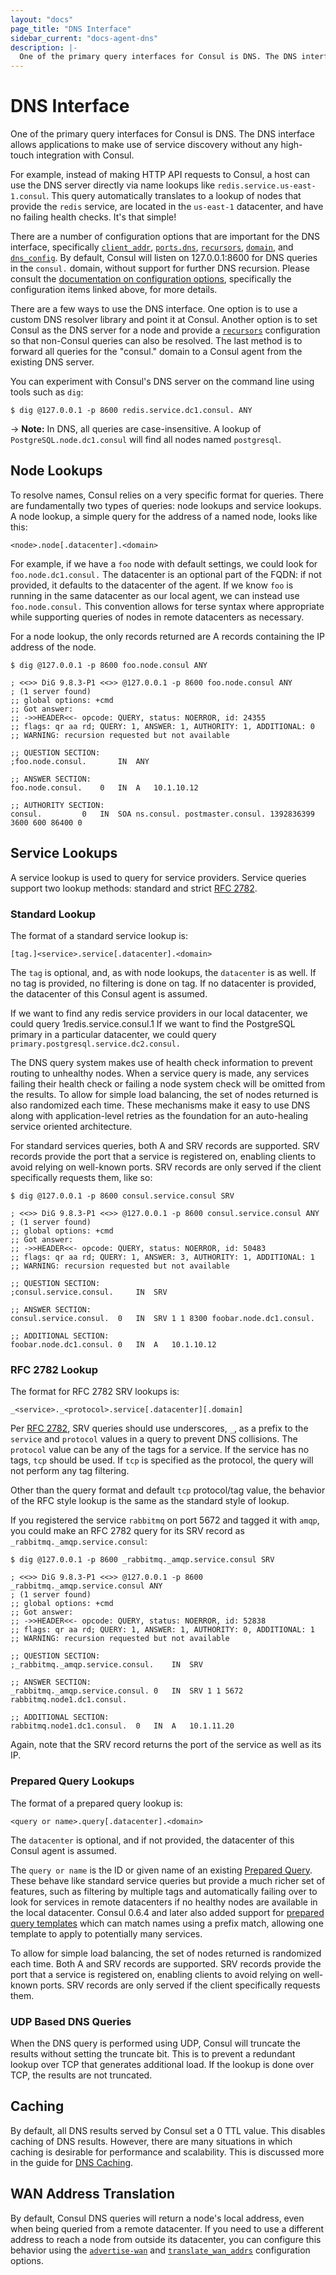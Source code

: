 ```yaml
---
layout: "docs"
page_title: "DNS Interface"
sidebar_current: "docs-agent-dns"
description: |-
  One of the primary query interfaces for Consul is DNS. The DNS interface allows applications to make use of service discovery without any high-touch integration with Consul.
---
```


# DNS Interface

One of the primary query interfaces for Consul is DNS.
The DNS interface allows applications to make use of service
discovery without any high-touch integration with Consul.

For example, instead of making HTTP API requests to Consul,
a host can use the DNS server directly via name lookups
like `redis.service.us-east-1.consul`. This query automatically
translates to a lookup of nodes that provide the `redis` service,
are located in the `us-east-1` datacenter, and have no failing health checks.
It's that simple!

There are a number of configuration options that are important for the DNS interface,
specifically [`client_addr`](/docs/agent/options.html#client_addr),
[`ports.dns`](/docs/agent/options.html#dns_port), [`recursors`](/docs/agent/options.html#recursors),
[`domain`](/docs/agent/options.html#domain), and [`dns_config`](/docs/agent/options.html#dns_config).
By default, Consul will listen on 127.0.0.1:8600 for DNS queries in the `consul.`
domain, without support for further DNS recursion. Please consult the
[documentation on configuration options](/docs/agent/options.html),
specifically the configuration items linked above, for more details.

There are a few ways to use the DNS interface. One option is to use a custom
DNS resolver library and point it at Consul. Another option is to set Consul
as the DNS server for a node and provide a
[`recursors`](/docs/agent/options.html#recursors) configuration so that non-Consul queries
can also be resolved. The last method is to forward all queries for the "consul."
domain to a Consul agent from the existing DNS server.

You can experiment with Consul's DNS server on the command line using tools such as `dig`:

    $ dig @127.0.0.1 -p 8600 redis.service.dc1.consul. ANY

-> **Note:** In DNS, all queries are case-insensitive. A lookup of `PostgreSQL.node.dc1.consul` will find all nodes named `postgresql`.

## Node Lookups

To resolve names, Consul relies on a very specific format for queries.
There are fundamentally two types of queries: node lookups and service lookups.
A node lookup, a simple query for the address of a named node, looks like this:

    <node>.node[.datacenter].<domain>

For example, if we have a `foo` node with default settings, we could
look for `foo.node.dc1.consul.` The datacenter is an optional part of
the FQDN: if not provided, it defaults to the datacenter of the agent.
If we know `foo` is running in the same datacenter as our local agent,
we can instead use `foo.node.consul.` This convention allows for terse
syntax where appropriate while supporting queries of nodes in remote
datacenters as necessary.

For a node lookup, the only records returned are A records containing
the IP address of the node.

```text
$ dig @127.0.0.1 -p 8600 foo.node.consul ANY

; <<>> DiG 9.8.3-P1 <<>> @127.0.0.1 -p 8600 foo.node.consul ANY
; (1 server found)
;; global options: +cmd
;; Got answer:
;; ->>HEADER<<- opcode: QUERY, status: NOERROR, id: 24355
;; flags: qr aa rd; QUERY: 1, ANSWER: 1, AUTHORITY: 1, ADDITIONAL: 0
;; WARNING: recursion requested but not available

;; QUESTION SECTION:
;foo.node.consul.		IN	ANY

;; ANSWER SECTION:
foo.node.consul.	0	IN	A	10.1.10.12

;; AUTHORITY SECTION:
consul.			0	IN	SOA	ns.consul. postmaster.consul. 1392836399 3600 600 86400 0
```

## Service Lookups

A service lookup is used to query for service providers. Service queries support
two lookup methods: standard and strict [RFC 2782](https://tools.ietf.org/html/rfc2782).

### Standard Lookup

The format of a standard service lookup is:

    [tag.]<service>.service[.datacenter].<domain>

The `tag` is optional, and, as with node lookups, the `datacenter` is as
well. If no tag is provided, no filtering is done on tag. If no
datacenter is provided, the datacenter of this Consul agent is assumed.

If we want to find any redis service providers in our local datacenter,
we could query 1redis.service.consul.1 If we want to find the PostgreSQL
primary in a particular datacenter, we could query
`primary.postgresql.service.dc2.consul.`

The DNS query system makes use of health check information to prevent routing
to unhealthy nodes. When a service query is made, any services failing their health
check or failing a node system check will be omitted from the results. To allow
for simple load balancing, the set of nodes returned is also randomized each time.
These mechanisms make it easy to use DNS along with application-level retries
as the foundation for an auto-healing service oriented architecture.

For standard services queries, both A and SRV records are supported. SRV records
provide the port that a service is registered on, enabling clients to avoid relying
on well-known ports. SRV records are only served if the client specifically requests
them, like so:

```text
$ dig @127.0.0.1 -p 8600 consul.service.consul SRV

; <<>> DiG 9.8.3-P1 <<>> @127.0.0.1 -p 8600 consul.service.consul ANY
; (1 server found)
;; global options: +cmd
;; Got answer:
;; ->>HEADER<<- opcode: QUERY, status: NOERROR, id: 50483
;; flags: qr aa rd; QUERY: 1, ANSWER: 3, AUTHORITY: 1, ADDITIONAL: 1
;; WARNING: recursion requested but not available

;; QUESTION SECTION:
;consul.service.consul.		IN	SRV

;; ANSWER SECTION:
consul.service.consul.	0	IN	SRV	1 1 8300 foobar.node.dc1.consul.

;; ADDITIONAL SECTION:
foobar.node.dc1.consul.	0	IN	A	10.1.10.12
```

### RFC 2782 Lookup

The format for RFC 2782 SRV lookups is:

    _<service>._<protocol>.service[.datacenter][.domain]

Per [RFC 2782](https://tools.ietf.org/html/rfc2782), SRV queries should use
underscores, `_`, as a prefix to the `service` and `protocol` values in a query to
prevent DNS collisions. The `protocol` value can be any of the tags for a
service. If the service has no tags, `tcp` should be used. If `tcp`
is specified as the protocol, the query will not perform any tag filtering.

Other than the query format and default `tcp` protocol/tag value, the behavior
of the RFC style lookup is the same as the standard style of lookup.

If you registered the service `rabbitmq` on port 5672 and tagged it with `amqp`,
you could make an RFC 2782 query for its SRV record as `_rabbitmq._amqp.service.consul`:

```text
$ dig @127.0.0.1 -p 8600 _rabbitmq._amqp.service.consul SRV

; <<>> DiG 9.8.3-P1 <<>> @127.0.0.1 -p 8600 _rabbitmq._amqp.service.consul ANY
; (1 server found)
;; global options: +cmd
;; Got answer:
;; ->>HEADER<<- opcode: QUERY, status: NOERROR, id: 52838
;; flags: qr aa rd; QUERY: 1, ANSWER: 1, AUTHORITY: 0, ADDITIONAL: 1
;; WARNING: recursion requested but not available

;; QUESTION SECTION:
;_rabbitmq._amqp.service.consul.	IN	SRV

;; ANSWER SECTION:
_rabbitmq._amqp.service.consul.	0	IN	SRV	1 1 5672 rabbitmq.node1.dc1.consul.

;; ADDITIONAL SECTION:
rabbitmq.node1.dc1.consul.	0	IN	A	10.1.11.20
```

Again, note that the SRV record returns the port of the service as well as its IP.

### Prepared Query Lookups

The format of a prepared query lookup is:

    <query or name>.query[.datacenter].<domain>

The `datacenter` is optional, and if not provided, the datacenter of this Consul
agent is assumed.

The `query or name` is the ID or given name of an existing
[Prepared Query](/docs/agent/http/query.html). These behave like standard service
queries but provide a much richer set of features, such as filtering by multiple
tags and automatically failing over to look for services in remote datacenters if
no healthy nodes are available in the local datacenter. Consul 0.6.4 and later also
added support for [prepared query templates](/docs/agent/http/query.html#templates)
which can match names using a prefix match, allowing one template to apply to
potentially many services.

To allow for simple load balancing, the set of nodes returned is randomized each time.
Both A and SRV records are supported. SRV records provide the port that a service is
registered on, enabling clients to avoid relying on well-known ports. SRV records are
only served if the client specifically requests them.

### UDP Based DNS Queries

When the DNS query is performed using UDP, Consul will truncate the results
without setting the truncate bit. This is to prevent a redundant lookup over
TCP that generates additional load. If the lookup is done over TCP, the results
are not truncated.

## Caching

By default, all DNS results served by Consul set a 0 TTL value. This disables
caching of DNS results. However, there are many situations in which caching is
desirable for performance and scalability. This is discussed more in the guide
for [DNS Caching](/docs/guides/dns-cache.html).

## WAN Address Translation

By default, Consul DNS queries will return a node's local address, even when
being queried from a remote datacenter. If you need to use a different address
to reach a node from outside its datacenter, you can configure this behavior
using the [`advertise-wan`](/docs/agent/options.html#_advertise-wan) and
[`translate_wan_addrs`](/docs/agent/options.html#translate_wan_addrs) configuration
options.

